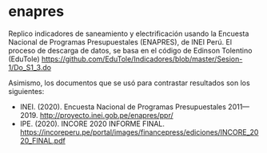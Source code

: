 # enapres
Replico indicadores de saneamiento y electrificación usando la Encuesta Nacional de Programas Presupuestales (ENAPRES), de INEI Perú. 
El proceso de descarga de datos, se basa en el código de Edinson Tolentino (EduTole) https://github.com/EduTole/Indicadores/blob/master/Sesion-1/Do_S1_3.do

Asimismo, los documentos que se usó para contrastar resultados son los siguientes: 
- INEI. (2020). Encuesta Nacional de Programas Presupuestales 2011—2019. http://proyecto.inei.gob.pe/enapres/ppr/
- IPE. (2020). INCORE 2020 INFORME FINAL. https://incoreperu.pe/portal/images/financepress/ediciones/INCORE_2020_FINAL.pdf
